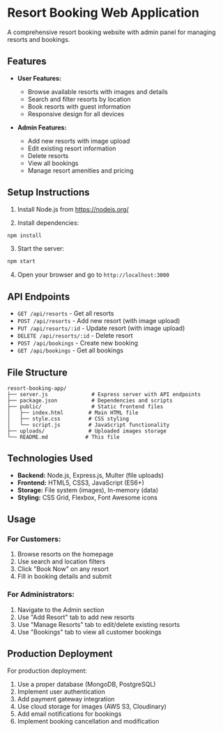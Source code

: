 # Resort Booking Web Application

A comprehensive resort booking website with admin panel for managing resorts and bookings.

## Features

- **User Features:**
  - Browse available resorts with images and details
  - Search and filter resorts by location
  - Book resorts with guest information
  - Responsive design for all devices

- **Admin Features:**
  - Add new resorts with image upload
  - Edit existing resort information
  - Delete resorts
  - View all bookings
  - Manage resort amenities and pricing

## Setup Instructions

1. Install Node.js from https://nodejs.org/

2. Install dependencies:
```bash
npm install
```

3. Start the server:
```bash
npm start
```

4. Open your browser and go to `http://localhost:3000`

## API Endpoints

- `GET /api/resorts` - Get all resorts
- `POST /api/resorts` - Add new resort (with image upload)
- `PUT /api/resorts/:id` - Update resort (with image upload)
- `DELETE /api/resorts/:id` - Delete resort
- `POST /api/bookings` - Create new booking
- `GET /api/bookings` - Get all bookings

## File Structure

```
resort-booking-app/
├── server.js              # Express server with API endpoints
├── package.json           # Dependencies and scripts
├── public/                # Static frontend files
│   ├── index.html        # Main HTML file
│   ├── style.css         # CSS styling
│   └── script.js         # JavaScript functionality
├── uploads/              # Uploaded images storage
└── README.md            # This file
```

## Technologies Used

- **Backend:** Node.js, Express.js, Multer (file uploads)
- **Frontend:** HTML5, CSS3, JavaScript (ES6+)
- **Storage:** File system (images), In-memory (data)
- **Styling:** CSS Grid, Flexbox, Font Awesome icons

## Usage

### For Customers:
1. Browse resorts on the homepage
2. Use search and location filters
3. Click "Book Now" on any resort
4. Fill in booking details and submit

### For Administrators:
1. Navigate to the Admin section
2. Use "Add Resort" tab to add new resorts
3. Use "Manage Resorts" tab to edit/delete existing resorts
4. Use "Bookings" tab to view all customer bookings

## Production Deployment

For production deployment:
1. Use a proper database (MongoDB, PostgreSQL)
2. Implement user authentication
3. Add payment gateway integration
4. Use cloud storage for images (AWS S3, Cloudinary)
5. Add email notifications for bookings
6. Implement booking cancellation and modification
